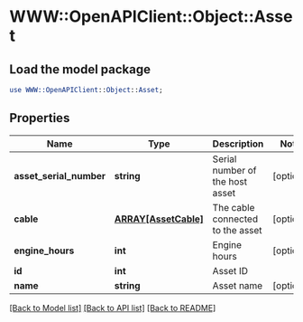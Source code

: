# WWW::OpenAPIClient::Object::Asset

## Load the model package
```perl
use WWW::OpenAPIClient::Object::Asset;
```

## Properties
Name | Type | Description | Notes
------------ | ------------- | ------------- | -------------
**asset_serial_number** | **string** | Serial number of the host asset | [optional] 
**cable** | [**ARRAY[AssetCable]**](AssetCable.md) | The cable connected to the asset | [optional] 
**engine_hours** | **int** | Engine hours | [optional] 
**id** | **int** | Asset ID | 
**name** | **string** | Asset name | [optional] 

[[Back to Model list]](../README.md#documentation-for-models) [[Back to API list]](../README.md#documentation-for-api-endpoints) [[Back to README]](../README.md)


